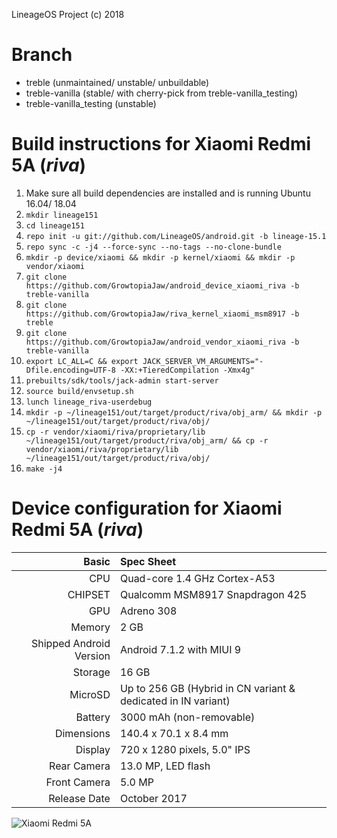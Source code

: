 LineageOS Project (c) 2018

Branch
======

* treble (unmaintained/ unstable/ unbuildable)
* treble-vanilla (stable/ with cherry-pick from treble-vanilla_testing)
* treble-vanilla_testing (unstable)

Build instructions for Xiaomi Redmi 5A (_riva_)
==============================================

1. Make sure all build dependencies are installed and is running Ubuntu 16.04/ 18.04
2. `mkdir lineage151`
3. `cd lineage151`
4. `repo init -u git://github.com/LineageOS/android.git -b lineage-15.1`
5. `repo sync -c -j4 --force-sync --no-tags --no-clone-bundle`
6. `mkdir -p device/xiaomi && mkdir -p kernel/xiaomi && mkdir -p vendor/xiaomi`
7. `git clone https://github.com/GrowtopiaJaw/android_device_xiaomi_riva -b treble-vanilla`
8. `git clone https://github.com/GrowtopiaJaw/riva_kernel_xiaomi_msm8917 -b treble`
9. `git clone https://github.com/GrowtopiaJaw/android_vendor_xiaomi_riva -b treble-vanilla`
10. `export LC_ALL=C && export JACK_SERVER_VM_ARGUMENTS="-Dfile.encoding=UTF-8 -XX:+TieredCompilation -Xmx4g"`
11. `prebuilts/sdk/tools/jack-admin start-server`
12. `source build/envsetup.sh`
13. `lunch lineage_riva-userdebug`
14. `mkdir -p ~/lineage151/out/target/product/riva/obj_arm/ && mkdir -p ~/lineage151/out/target/product/riva/obj/`
15. `cp -r vendor/xiaomi/riva/proprietary/lib ~/lineage151/out/target/product/riva/obj_arm/ && cp -r vendor/xiaomi/riva/proprietary/lib ~/lineage151/out/target/product/riva/obj/`
16. `make -j4`

Device configuration for Xiaomi Redmi 5A  (_riva_)
=====================================================

Basic   | Spec Sheet
-------:|:-------------------------
CPU     | Quad-core 1.4 GHz Cortex-A53
CHIPSET | Qualcomm MSM8917 Snapdragon 425
GPU     | Adreno 308
Memory  | 2 GB
Shipped Android Version | Android 7.1.2 with MIUI 9
Storage | 16 GB
MicroSD | Up to 256 GB (Hybrid in CN variant & dedicated in IN variant)
Battery | 3000 mAh (non-removable)
Dimensions | 140.4 x 70.1 x 8.4 mm
Display | 720 x 1280 pixels, 5.0" IPS
Rear Camera  | 13.0 MP, LED flash
Front Camera | 5.0 MP
Release Date | October 2017

![Xiaomi Redmi 5A](https://cdn2.gsmarena.com/vv/pics/xiaomi/xiaomi-redmi-5a-2.jpg "Xiaomi Redmi 5A")

